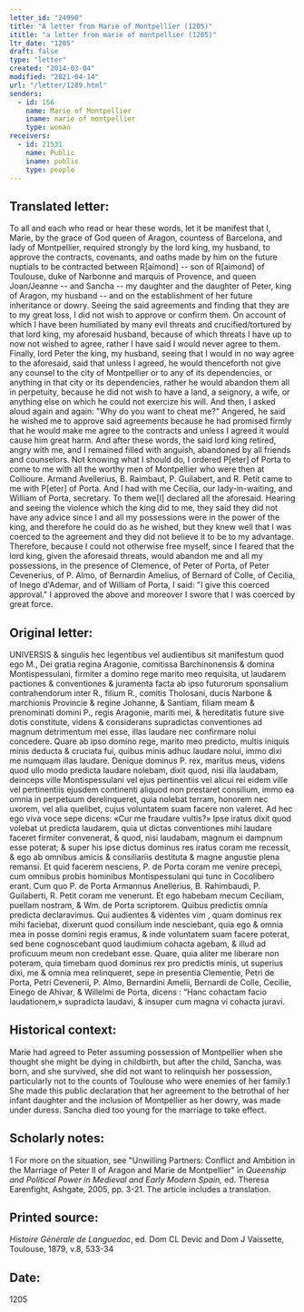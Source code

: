 ```yaml
---
letter_id: "24990"
title: "A letter from Marie of Montpellier (1205)"
ititle: "a letter from marie of montpellier (1205)"
ltr_date: "1205"
draft: false
type: "letter"
created: "2014-03-04"
modified: "2021-04-14"
url: "/letter/1289.html"
senders:
  - id: 156
    name: Marie of Montpellier
    iname: marie of montpellier
    type: woman
receivers:
  - id: 21531
    name: Public
    iname: public
    type: people
---
```

<h2> Translated letter:</h2>To all and each who read or hear these words, let it be manifest that I, Marie, by the grace of God queen of Aragon, countess of Barcelona, and lady of Montpellier, required strongly by the lord king, my husband, to approve the contracts, covenants, and oaths made by him on the future nuptials to be contracted between R[aimond] -- son of R[aimond] of Toulouse, duke of Narbonne and marquis of Provence, and queen Joan/Jeanne -- and Sancha -- my daughter and the daughter of Peter, king of Aragon, my husband -- and on the establishment of her future inheritance or dowry.  Seeing the said agreements and finding that they are to my great loss, I did not wish to approve or confirm them.  On account of which I have been humiliated by many evil threats and crucified/tortured by that lord king, my aforesaid husband, because of which threats I have up to now not wished to agree, rather I have said I would never agree to them.
Finally, lord Peter the king, my husband, seeing that I would in no way agree to the aforesaid, said that unless I agreed, he would thenceforth not give any counsel to the city of Montpellier or to any of its dependencies, or anything in that city or its dependencies, rather he would abandon them all in perpetuity, because he did not wish to have a land, a seignory, a wife, or anything else on which he could not exercize his will.  And then, I asked aloud again and again:  "Why do you want to cheat me?"  Angered, he said he wished me to approve said agreements because he had promised firmly that he would make me agree to the contracts and unless I agreed it would cause him great harm.  And after these words, the said lord king retired, angry with me, and I remained filled with anguish, abandoned by all friends and counselors.
Not knowing what I should do, I ordered P[eter] of Porta to come to me with all the worthy men of Montpellier who were then at Collioure.  Armand Avellerius, B. Raimbaut, P.
Guilabert, and R. Petit came to me with P[eter] of Porta.  And I had with me Cecilia, our lady-in-waiting, and William of Porta, secretary. To them we[I] declared all the aforesaid.  Hearing and seeing the violence which the king did to me, they said they did not have any advice since I and all my possessions were in the power of the king, and therefore he could do as he wished, but they knew well that I was coerced to the agreement and they did not believe it to be to my advantage.  Therefore, because I could not otherwise free myself, since I feared that the lord king, given the aforesaid threats, would abandon me and all my possessions, in the presence of Clemence, of Peter of Porta, of Peter Cevenerius, of P. Almo, of Bernardin Amelius, of Bernard of Colle, of Cecilia, of Inego d'Ademar, and of William of Porta, I said:  "I give this coerced approval."  I approved the above and moreover I swore that I was coerced by great force.
<h2 class="mt-4"> Original letter:</h2>UNIVERSIS & singulis hec legentibus vel audientibus sit manifestum quod ego M., Dei gratia regina Aragonie, comitissa Barchinonensis & domina Montispessulani, firmiter a domino rege marito meo requisita, ut laudarem pactiones & conventiones & juramenta facta ab ipso futurorum sponsalium contrahendorum inter R., filium R., comitis Tholosani, ducis Narbone & marchionis Provincie & regine Johanne, & Santiam, filiam meam & prenominati domini P., regis Aragonie, mariti mei, & hereditatis future sive dotis constitute, videns & considerans supradictas conventiones ad magnum detrimentum mei esse, illas laudare nec confirmare nolui concedere. Quare ab ipso domino rege, marito meo predicto, multis iniquis minis deducta & cruciata fui, quibus minis adhuc laudare nolui, immo dixi me numquam illas laudare. Denique dominus P. rex, maritus meus, videns quod ullo modo predicta laudare nolebam, dixit quod, nisi illa laudabam, deinceps ville Montispessulani vel ejus pertinentiis vel alicui rei eidem ville vel pertinentiis ejusdem continenti aliquod non prestaret consilium, immo ea omnia in perpetuum derelinqueret, quia nolebat terram, honorem nec uxorem, vel alia quelibet, cujus voluntatem suam facere non valeret. Ad hec ego viva voce sepe dicens: «Cur me fraudare vultis?» Ipse iratus dixit quod volebat ut predicta laudarem, quia ut dictas conventiones mihi laudare faceret firmiter convenerat, & quod, nisi laudabam, magnum ei dampnum esse poterat; & super his ipse dictus dominus res iratus coram me recessit, & ego ab omnibus amicis & consiliariis destituta & magne angustie plena remansi. Et quid facerem nesciens, P. de Porta coram me venire precepi, cum omnibus probis hominibus Montispessulani qui tunc in Cocolibero erant. Cum quo P. de Porta Armannus Anellerius, B. Rahimbaudi, P. Guilaberti, R. Petit coram me venerunt. Et ego habebam mecum Ceciliam, puellam nostram, & Wm. de Porta scriptorem. Quibus predictis omnia predicta declaravimus. Qui audientes & videntes vim , quam dominus rex mihi faciebat, dixerunt quod consilium inde nesciebant, quia ego & omnia mea in posse domini regis eramus, & inde voluntatem suam facere poterat, sed bene cognoscebant quod laudimium cohacta agebam, & illud ad proficuum meum non credebant esse. Quare, quia aliter me liberare non poteram, quia timebam quod dominus rex pro predictis minis, ut superius dixi, me & omnia mea relinqueret, sepe in presentia Clementie, Petri de Porta, Petri Cevenerii, P. Almo, Bernardini Amelii, Bernardi de Colle, Cecilie, Einego de Ahivar, & Willelmi de Porta, dicens : “Hanc cohactam facio laudationem,» supradicta laudavi, & insuper cum magna vi cohacta juravi.
<h2 class="mt-4"> Historical context:</h2>Marie had agreed to Peter assuming possession of Montpellier when she thought she might be dying in childbirth, but after the child, Sancha, was born, and she survived, she did not want to relinquish her possession, particularly not to the counts of Toulouse who were enemies of her family.1  She made this public declaration that her agreement to the betrothal of her infant daughter and the inclusion of Montpellier as her dowry, was made under duress.  Sancha died too young for the marriage to take effect.
<h2 class="mt-4"> Scholarly notes:</h2><p>1 For more on the situation, see "Unwilling Partners: Conflict and Ambition in the Marriage of Peter II of Aragon and Marie de Montpellier" in <em>Queenship and Political Power in Medieval and Early Modern Spain,</em> ed. Theresa Earenfight, Ashgate, 2005, pp. 3-21. The article includes a translation.</p><h2 class="mt-4"> Printed source:</h2><p><em>Histoire Générale de Languedoc</em>, ed. Dom CL Devic and Dom J Vaissette, Toulouse, 1879, v.8, 533-34</p><h2 class="mt-4"> Date:</h2>1205